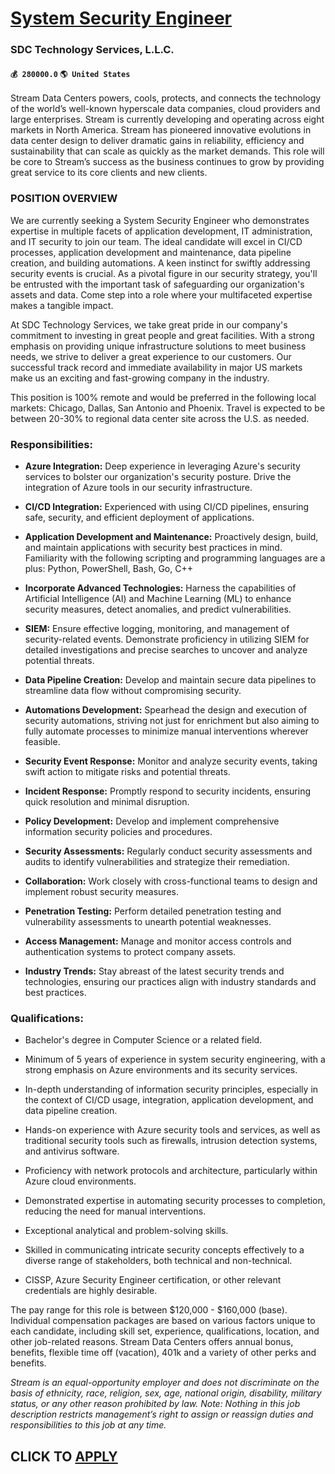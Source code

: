 # [System Security Engineer](https://www.remotewlb.com/apply/system-security-engineer-44468)  
### SDC Technology Services, L.L.C.  
#### `💰 280000.0` `🌎 United States`  

Stream Data Centers powers, cools, protects, and connects the technology of the world’s well-known hyperscale data companies, cloud providers and large enterprises. Stream is currently developing and operating across eight markets in North America. Stream has pioneered innovative evolutions in data center design to deliver dramatic gains in reliability, efficiency and sustainability that can scale as quickly as the market demands. This role will be core to Stream’s success as the business continues to grow by providing great service to its core clients and new clients.

### POSITION OVERVIEW

We are currently seeking a System Security Engineer who demonstrates expertise in multiple facets of application development, IT administration, and IT security to join our team. The ideal candidate will excel in CI/CD processes, application development and maintenance, data pipeline creation, and building automations. A keen instinct for swiftly addressing security events is crucial. As a pivotal figure in our security strategy, you'll be entrusted with the important task of safeguarding our organization's assets and data. Come step into a role where your multifaceted expertise makes a tangible impact.

At SDC Technology Services, we take great pride in our company's commitment to investing in great people and great facilities. With a strong emphasis on providing unique infrastructure solutions to meet business needs, we strive to deliver a great experience to our customers. Our successful track record and immediate availability in major US markets make us an exciting and fast-growing company in the industry.

This position is 100% remote and would be preferred in the following local markets: Chicago, Dallas, San Antonio and Phoenix. Travel is expected to be between 20-30% to regional data center site across the U.S. as needed.

### Responsibilities:

  * **Azure Integration:** Deep experience in leveraging Azure's security services to bolster our organization's security posture. Drive the integration of Azure tools in our security infrastructure. 
  * **CI/CD Integration:** Experienced with using CI/CD pipelines, ensuring safe, security, and efficient deployment of applications. 
  * **Application Development and Maintenance:** Proactively design, build, and maintain applications with security best practices in mind. Familiarity with the following scripting and programming languages are a plus: Python, PowerShell, Bash, Go, C++ 
  * **Incorporate Advanced Technologies:** Harness the capabilities of Artificial Intelligence (AI) and Machine Learning (ML) to enhance security measures, detect anomalies, and predict vulnerabilities. 
  * **SIEM:** Ensure effective logging, monitoring, and management of security-related events. Demonstrate proficiency in utilizing SIEM for detailed investigations and precise searches to uncover and analyze potential threats. 

  * **Data Pipeline Creation:** Develop and maintain secure data pipelines to streamline data flow without compromising security. 
  * **Automations Development:** Spearhead the design and execution of security automations, striving not just for enrichment but also aiming to fully automate processes to minimize manual interventions wherever feasible. 
  * **Security Event Response:** Monitor and analyze security events, taking swift action to mitigate risks and potential threats. 
  * **Incident Response:** Promptly respond to security incidents, ensuring quick resolution and minimal disruption. 
  * **Policy Development:** Develop and implement comprehensive information security policies and procedures. 

  * **Security Assessments:** Regularly conduct security assessments and audits to identify vulnerabilities and strategize their remediation. 
  * **Collaboration:** Work closely with cross-functional teams to design and implement robust security measures. 
  * **Penetration Testing:** Perform detailed penetration testing and vulnerability assessments to unearth potential weaknesses. 
  * **Access Management:** Manage and monitor access controls and authentication systems to protect company assets. 
  * **Industry Trends:** Stay abreast of the latest security trends and technologies, ensuring our practices align with industry standards and best practices. 

### Qualifications:

  * Bachelor's degree in Computer Science or a related field. 
  * Minimum of 5 years of experience in system security engineering, with a strong emphasis on Azure environments and its security services. 
  * In-depth understanding of information security principles, especially in the context of CI/CD usage, integration, application development, and data pipeline creation. 
  * Hands-on experience with Azure security tools and services, as well as traditional security tools such as firewalls, intrusion detection systems, and antivirus software. 
  * Proficiency with network protocols and architecture, particularly within Azure cloud environments. 

  * Demonstrated expertise in automating security processes to completion, reducing the need for manual interventions. 
  * Exceptional analytical and problem-solving skills. 
  * Skilled in communicating intricate security concepts effectively to a diverse range of stakeholders, both technical and non-technical. 
  * CISSP, Azure Security Engineer certification, or other relevant credentials are highly desirable. 

The pay range for this role is between $120,000 - $160,000 (base). Individual compensation packages are based on various factors unique to each candidate, including skill set, experience, qualifications, location, and other job-related reasons. Stream Data Centers offers annual bonus, benefits, flexible time off (vacation), 401k and a variety of other perks and benefits.

 _Stream is an equal-opportunity employer and does not discriminate on the basis of ethnicity, race, religion, sex, age, national origin, disability, military status, or any other reason prohibited by law. Note: Nothing in this job description restricts management’s right to assign or reassign duties and responsibilities to this job at any time._

  
## CLICK TO [APPLY](https://www.remotewlb.com/apply/system-security-engineer-44468)

